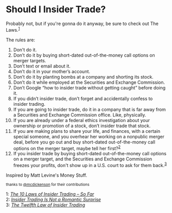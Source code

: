# Should I Insider Trade?
Probably not, but if you're gonna do it anyway, be sure to check out The Laws.<sup>[1](#myfootnote1)</sup>

The rules are:

1. Don't do it.
1. Don’t do it by buying short-dated out-of-the-money call options on merger targets.
1. Don’t text or email about it.
1. Don’t do it in your mother’s account.
1. Don’t do it by planting bombs at a company and shorting its stock.
1. Don’t do it while employed at the Securities and Exchange Commission.
1. Don’t Google “how to insider trade without getting caught” before doing it.
1. If you didn’t insider trade, don’t forget and accidentally confess to insider trading.
1. If you are going to insider trade, do it in a company that is far away from a Securities and Exchange Commission office. Like, physically.
1. If you are already under a federal ethics investigation about your ownership or promotion of a stock, don’t insider trade that stock.
1. If you are making plans to share your life, and finances, with a certain special someone, and you overhear her working on a nonpublic merger deal, before you go out and buy short-dated out-of-the-money call options on the merger target, maybe tell her first?<sup>[2](#myfootnote2)</sup>
1. If you insider trade by buying short-dated out-of-the-money call options on a merger target, and the Securities and Exchange Commission freezes your profits, don't show up in a U.S. court to ask for them back.<sup>[3](#myfootnote3)</sup>

Inspired by Matt Levine's Money Stuff.

<small>thanks to [@mcdickenson](https://github.com/mcdickenson) for their contributions </small>

<a name="myfootnote1">1</a>: [*The 10 Laws of Insider Trading – So Far*](https://www.bloomberg.com/opinion/articles/2018-08-12/the-10-laws-of-insider-trading)  
<a name="myfootnote2">2</a>: [*Insider Trading Is Not a Romantic Surprise*](https://www.bloomberg.com/opinion/articles/2018-12-19/insider-trading-is-not-a-romantic-surprise)  
<a name="myfootnote3">3</a>: [*The Twelfth Law of Insider Trading*](https://www.bloomberg.com/opinion/articles/2019-04-30/warren-buffett-funds-an-elephant)  